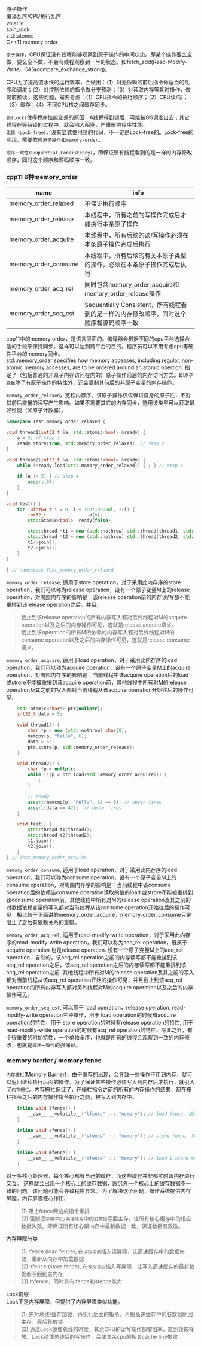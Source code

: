 原子操作 <br/>
编译乱序/CPU执行乱序 <br/>
volatile <br/>
spin_lock <br/>
std::atomic <br/>
C++11 memory order <br/>

`原子操作`，CPU保证没有线程能够观察到原子操作的中间状态。即某个操作要么全做，要么全不做，不会有线程观察到一半的状态。如fetch_add(Read-Modify-Write), CAS(compare_exchange_strong)。

CPU为了提高流水线的运行效率，会做出：（1）对无依赖的前后指令做适当的乱序和调度；（2）对控制依赖的指令做分支预测；（3）对读取内存等耗时操作，做提前预读... 这些问题，需要考虑：（1）CPU指令的执行顺序；（2）CPU读/写；（3）缓存；（4）不同CPU核之间缓存同步。

`锁(Lock)`使得程序性能变差的原因：A线程得到锁后，可能被OS调度出去；其它线程在等待锁的过程中，就会陷入阻塞，严重影响程序性能。</br>
`无锁（Lock-free）`，没有显式使用锁的代码，不一定是Lock-free的。Lock-free的实现，需要依赖`原子操作`和`memory-order`。

`顺序一致性(Sequential Consistency)`，即保证所有线程看到的是一样的内存修改顺序，同时这个顺序和源码顺序一致。


### cpp11 6种memory_order

|                name |                info |
|---------------------|---------------------|
|memory_order_relaxed | 不保证执行顺序
|memory_order_release | 本线程中，所有之前的写操作完成后才能执行本条原子操作 
|memory_order_acquire | 本线程中，所有后续的读/写操作必须在本条原子操作完成后执行
|memory_order_consume | 本线程中，所有后续的有关本原子类型的操作，必须在本条原子操作完成后执行
|memory_order_acq_rel | 同时包含memory_order_acquire和memory_order_release操作
|memory_order_seq_cst | Sequentially Consistent，所有线程看到的是一样的内存修改顺序，同时这个顺序和源码顺序一致

cpp11中的memory order，是语言层面的。编译器会根据不同的cpu平台选择合适的手段来保持同步。这样可以达到跨平台的目的。程序员可以不用考虑cpu等硬件平台的memory同步。<br/>
std::memory_order specifies how memory accesses, including regular, non-atomic memory accesses, are to be ordered around an atomic opertion. 指定了（包括普通的非原子内存访问在内的）原子操作前后的内存访问方式。即`原子变量`除了有原子操作的特性外，还会限制其前后的非原子变量的内存操作。

`memory_order_relaxed`，宽松内存序。该原子操作仅仅保证自身的原子性，不对其前后变量的读写产生影响。如果不需要其它的内存同步，选用该类型可以获取最好性能（如原子计数器）。

```cpp
namespace Test_memory_order_relaxed {

void thread1(int32_t &a, std::atomic<bool> &ready) {
    a = 5; // step 1
    ready.store(true, std::memory_order_relaxed); // step 2
}

void thread2(int32_t &a, std::atomic<bool> &ready) {
    while (!ready.load(std::memory_order_relaxed)) { ; } // step 3

    if (a != 5) { // step 4
        assert(0);
    }
}

void test() {
    for (uint64_t i = 0; i < 100*10000ul; ++i) {
        int32_t                a{0};
        std::atomic<bool>  ready{false};

        std::thread *t1 = new (std::nothrow) std::thread(thread1, std::ref(a), std::ref(ready));
        std::thread *t2 = new (std::nothrow) std::thread(thread2, std::ref(a), std::ref(ready));
        t1->join();
        t2->join();
    }
}

} // namespace Test_memory_order_relaxed

```

`memory_order_release`, 适用于store operation，对于采用此内存序的store operation，我们可以称为release operation，设有一个原子变量M上的release operation，对周围内存序的影响是：该release operation前的内存读/写都不能重排到该release operation之后。并且: <br/>
> 截止到该release operation的所有内存写入都对另外线程对M的acquire operation以及之后的内存操作可见，这就是release acquire语义。<br/>
> 截止到该operation的所有M所依赖的内存写入都对另外线程对M的consume operation以及之后的内存操作可见，这就是release consume语义。<br/>

`memory_order_acquire`, 适用于load operation，对于采用此内存序的load operation，我们可以称为acquire operation，设有一个原子变量M上的acquire operation，对周围内存序的影响是：当前线程中该acquire operation后的load 或strore不能被重排到该acquire operation前，其他线程中所有对M的release operation及其之前的写入都对当前线程从该acquire operation开始往后的操作可见.

```cpp
    std::atomic<char*> ptr{nullptr};
    int32_t data = 5;

    void thread1() {
        char *p = new (std::nothrow) char[8];
        memcpy(p, "hello", 6);
        data = 42;
        ptr.store(p, std::memory_order_release);
    }

    void thread2() {
        char *p = nullptr;
        while (!(p = ptr.load(std::memory_order_acquire))) {
            ;
        }

        // ready
        assert(memcmp(p, "hello", 6) == 0); // never fires
        assert(data == 42);  // never fires
    }

    void test() {
        std::thread t1(thread1);
        std::thread t2(thread2);
        t1.join();
        t2.join();
    }
} // Test_memory_order_acquire
```

`memory_order_consume`, 适用于load operation，对于采用此内存序的load operation，我们可以称为consume operation，设有一个原子变量M上的consume operation，对周围内存序的影响是：当前线程中该consume operation后的依赖该consume operation读取的值的load 或strore不能被重排到该consume operation前，其他线程中所有对M的release operation及其之前的对数据依赖变量的写入都对当前线程从该consume operation开始往后的操作可见，相比较于下面讲的memory_order_acquire，memory_order_consume只是阻止了之后有依赖关系的重排。

`memory_order_acq_rel`, 适用于read-modify-write operation，对于采用此内存序的read-modify-write operation，我们可以称为acq_rel operation，既属于acquire operation 也是release operation. 设有一个原子变量M上的acq_rel operation：自然的，该acq_rel operation之前的内存读写都不能重排到该acq_rel operation之后，该acq_rel operation之后的内存读写都不能重排到该acq_rel operation之前. 其他线程中所有对M的release operation及其之前的写入都对当前线程从该acq_rel operation开始的操作可见，并且截止到该acq_rel operation的所有内存写入都对另外线程对M的acquire operation以及之后的内存操作可见。

`memory_order_seq_cst`, 可以用于 load operation，release operation, read-modify-write operation三种操作，用于 load operation的时候有acquire operation的特性，用于 store operation的时候有release operation的特性, 用于 read-modify-write operation的时候有acq_rel operation的特性，除此之外，有个很重要的附加特性，一个单独全序，也就是所有的线程会观察到一致的内存修改，也就是`顺序一致性`的强保证。


### memory barrier / memory fence

`内存栅栏`(Memory Barrier)，由于缓存的出现，会导致一些操作不用到内存，就可以返回继续执行后面的操作。为了保证某些操作必须写入到内存后才执行，就引入了`内存栅栏`。内存栅栏保证了，在栅栏指令之前的所有的内存操作的结果，都在栅栏指令之后的内存操作指令执行之前，被写入到内存中。

```cpp
    inline void lfence() {
        __asm__ __volatile__("lfence" ::: "memory"); // load fence, 读串行
    }
    
    inline void sfence() {
        __asm__ __volatile__("sfence" ::: "memory"); // store fence, 写串行
    }
    
    inline void mfence() {
        __asm__ __volatile__("mfence" ::: "memory"); // load & store memory fence, 读写都串行
    }
```

对于多核心处理器，每个核心都有自己的缓存，而这些缓存并非都实时跟内存进行交互。
这样就会出现一个核心上的缓存数据，跟另外一个核心上的缓存数据不一致的问题。该问题可能会导致程序异常。
为了解决这个问题，操作系统提供内存屏障。内存屏障核心作用: <br/>
> (1) 阻止fence两边的指令重排 <br/>
> (2) 强制把`写缓冲区/高速缓存`中的`脏数据`写回主存，让所有核心缓存中的相应数据失效。即保证所有核心跟内存中最新数据一致，保证数据有效性。<br/>

内存屏障分类 <br/>
> (1) lfence (load fence), 在`读指令前`插入读屏障，让高速缓存中的数据失效，重新从内存中加载数据 <br/>
> (2) sfence (store fence), 在`写指令后`插入写屏障，让写入高速缓存的最新数据都写回到主内存 <br/>
> (3) mfence，同时具有lfence和sfence能力 <br/>

Lock前缀 <br/>
Lock不是内存屏障，但提供了内存屏障类似功能。<br/>
> (1) 先对总线/缓存加锁，再执行后面的指令，再把高速缓存中的脏数据刷回主存，最后释放锁 <br/>
> (2) 通过Lock锁住总线的时候，其余CPU的读写操作都被阻塞，直到锁被释放。Lock锁住总线后的写操作，会使其余cpu的相关cache line失效。<br/>

